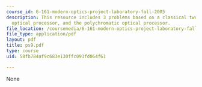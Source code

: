 ```yaml
---
course_id: 6-161-modern-optics-project-laboratory-fall-2005
description: This resource includes 3 problems based on a classical two-lens coherent
  optical processor, and the polychromatic optical processor.
file_location: /coursemedia/6-161-modern-optics-project-laboratory-fall-2005/58fb784af9c683e130ffc093fd064f61_ps9.pdf
file_type: application/pdf
layout: pdf
title: ps9.pdf
type: course
uid: 58fb784af9c683e130ffc093fd064f61

---
```

None